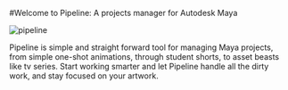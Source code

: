 #Welcome to Pipeline: A projects manager for Autodesk Maya 

![pipeline](http://sandbox.nnl.tv/wp-content/uploads/2016/11/Main_Image-1.png)

Pipeline is simple and straight forward tool for managing Maya projects, 
from simple one-shot animations, through student shorts, to asset beasts like tv series.
Start working smarter and let Pipeline handle all the dirty work, 
and stay focused on your artwork.

